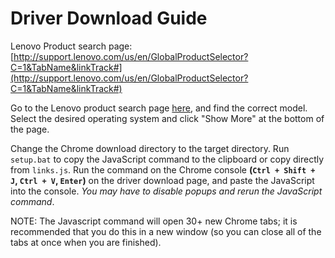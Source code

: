 # Driver Download Guide

Lenovo Product search page: [http://support.lenovo.com/us/en/GlobalProductSelector?C=1&TabName&linkTrack#](http://support.lenovo.com/us/en/GlobalProductSelector?C=1&TabName&linkTrack#)

Go to the Lenovo product search page [here](http://support.lenovo.com/us/en/GlobalProductSelector?C=1&TabName&linkTrack#), and find the correct model. Select the desired operating system and click "Show More" at the bottom of the page.

Change the Chrome download directory to the target directory. Run `setup.bat` to copy the JavaScript command to the clipboard or copy directly from `links.js`. Run the command on the Chrome console __(`Ctrl + Shift + J`, `Ctrl + V`, `Enter`)__ on the driver download page, and paste the JavaScript into the console. _You may have to disable popups and rerun the JavaScript command_.

NOTE: The Javascript command will open 30+ new Chrome tabs; it is recommended that you do this in a new window (so you can close all of the tabs at once when you are finished).
